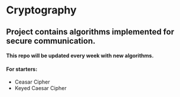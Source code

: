 # Cryptography

## Project contains algorithms implemented for secure communication.

#### This repo will be updated every week with new algorithms.

#### For starters:
* Ceasar Cipher
* Keyed Caesar Cipher
